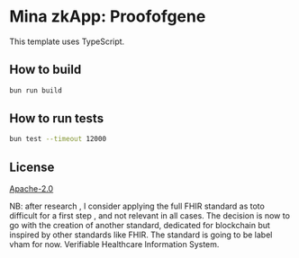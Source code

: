 # Mina zkApp: Proofofgene

This template uses TypeScript.

## How to build

```sh
bun run build
```

## How to run tests

```sh
bun test --timeout 12000
```

## License

[Apache-2.0](LICENSE)

NB: after research , I consider applying the full FHIR standard as toto difficult for a first step , and not relevant in all cases. The decision is now to go with the creation of another standard, dedicated for blockchain but inspired by other standards like FHIR. The standard is going to be label vham for now. Verifiable Healthcare Information System.
